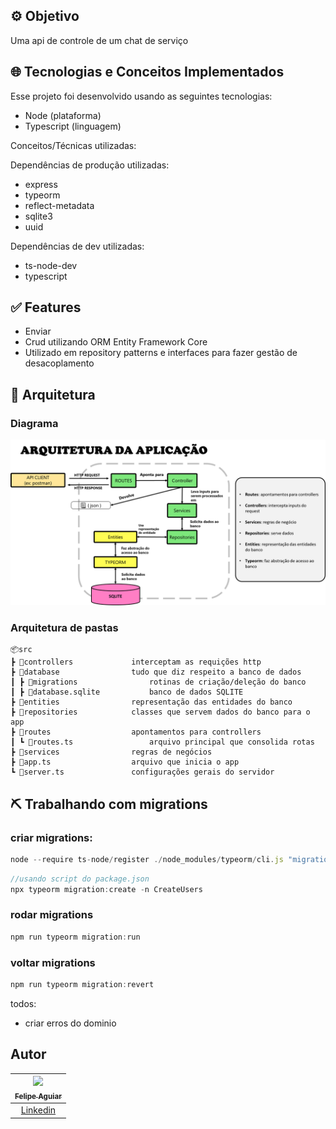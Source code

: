 
## ⚙️ Objetivo
Uma api de controle de um chat de serviço

## 🌐 Tecnologias e Conceitos Implementados

Esse projeto foi desenvolvido usando as seguintes tecnologias:

- Node (plataforma)
- Typescript (linguagem)

Conceitos/Técnicas utilizadas:

Dependências de produção utilizadas:
- express
- typeorm
- reflect-metadata
- sqlite3
- uuid

Dependências de dev utilizadas:
- ts-node-dev
- typescript

## ✅ Features

* Enviar
* Crud utilizando ORM Entity Framework Core
* Utilizado em repository patterns e interfaces para fazer gestão de desacoplamento
  

## 📂 Arquitetura

### Diagrama
![image](docs/images/diagram.png)

### Arquitetura de pastas
    📦src
    ┣ 📂controllers             interceptam as requições http
    ┣ 📂database                tudo que diz respeito a banco de dados
    ┃ ┣ 📂migrations                rotinas de criação/deleção do banco
    ┃ ┣ 📜database.sqlite           banco de dados SQLITE
    ┣ 📂entities                representação das entidades do banco
    ┣ 📂repositories            classes que servem dados do banco para o app
    ┣ 📂routes                  apontamentos para controllers
    ┃ ┗ 📜routes.ts                 arquivo principal que consolida rotas
    ┣ 📂services                regras de negócios
    ┣ 📜app.ts                  arquivo que inicia o app
    ┗ 📜server.ts               configurações gerais do servidor


## ⛏ Trabalhando com migrations

### criar migrations:

```js
node --require ts-node/register ./node_modules/typeorm/cli.js "migration:create" "-n" "nomeDaMigration"
```
```js
//usando script do package.json
npx typeorm migration:create -n CreateUsers
```

### rodar migrations
```js
npm run typeorm migration:run
```

### voltar migrations
```js
npm run typeorm migration:revert
```

todos:
- criar erros do dominio

## Autor

| [<img src="https://avatars3.githubusercontent.com/u/37452836?s=96&v=4"><br><sub>Felipe Aguiar</sub>](https://github.com/felipeAguiarCode) |
| :---: |
|[Linkedin](www.linkedin.com/in/felipe-aguiar-047)|